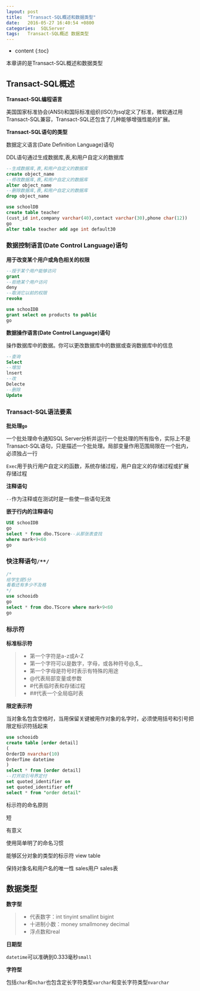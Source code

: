 ```yaml
---
layout: post
title:  "Transact-SQL概述和数据类型"
date:   2016-05-27 16:40:54 +0800
categories:  SQLServer	
tags: 	Transact-SQL概述 数据类型
---
```


* content
{:toc}

本章讲的是Transact-SQL概述和数据类型





## Transact-SQL概述

**Transact-SQL编程语言**

美国国家标准协会(ANSI)和国际标准组织(ISO)为sql定义了标准，微软通过用Transact-SQL兼容，Transact-SQL还包含了几种能够增强性能的扩展。

**Transact-SQL语句的类型**

数据定义语言(Date Definition Language)语句

DDL语句通过生成数据库,表,和用户自定义的数据库

```sql
--生成数据库,表,和用户自定义的数据库
create object_name
--修改数据库,表,和用户自定义的数据库
alter object_name
--删除数据库,表,和用户自定义的数据库
drop object_name
```

```sql
use schoolDB
create table teacher
(cust_id int,company varchar(40),contact varchar(30),phone char(12))
go
alter table teacher add age int default30
```

###  数据控制语言(Date Control Language)语句

**用于改变某个用户或角色相关的权限**

```sql
--授于某个用户能够访问
grant
--拒绝某个用户访问
deny
--取消它以前的权限
revoke
```

```sql
use schooIDB
grant select on products to public
go
```

**数据操作语言(Date Control Language)语句**

操作数据库中的数据。你可以更改数据库中的数据或查询数据库中的信息

```sql
--查询
Select
--增加
lnsert
--改
Delecte
--删除
Update
```

### Transact-SQL语法要素

**批处理`go`**

一个批处理命令通知SQL Server分析并运行一个批处理的所有指令，实际上不是Transact-SQL语句，只是描述一个批处理。局部变量作用范围局限在一个批内，必须独占一行

`Exec`用于执行用户自定义的函数，系统存储过程，用户自定义的存储过程或扩展存储过程

**注释语句**

`--`作为注释或在测试时是一些使一些语句无效

**嵌于行内的注释语句**

```sql
USE schooIDB
go
select * from dbo.TScore--从那张表查找
where mark+9<60
go
```

### 快注释语句`/**/`

```sql
/*
给学生提5分
看看还有多少不及格
*/
use schooidb
go
select * from dbo.TScore where mark+9<60
go
```

### 标示符

**标准标示符**

>* 第一个字符是a-z或A-Z	
>* 第一个字符可以是数字，字母，或各种符号@,$,_
>* 第一个字母是符号时表示有特殊的用途
>* @代表局部变量或参数
>* #代表临时表和存储过程
>* ##代表一个全局临时表

**限定表示符**

当对象名包含空格时，当用保留关键被用作对象的名字时，必须使用括号和引号把限定标识符括起来

```sql
use schooidb
create table [order detail]
(
OrderID nvarchar(10)
OrderTime datetime
)
select * from [order detail]
--打开双引号界定付
set quoted_identifier on
set quoted_identifier off
select * from "order detail"
```

标示符的命名原则

短

有意义

使用简单明了的命名习惯

能够区分对象的类型的标示符 view table

保持对象名和用户名的唯一性 sales用户 sales表



## 数据类型

**数字型**

>* 代表数字：int tinyint smallint bigint 
>* 十进制小数：money smallmoney decimal
>* 浮点数和real

**日期型**

`datetime`可以准确到0.333毫秒`small`

**字符型**

包括`char`和`nchar`也包含定长字符类型`varchar`和变长字符类型`nvarchar`











































































































































































































